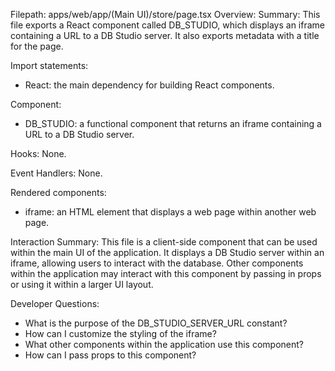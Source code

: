 Filepath: apps/web/app/(Main UI)/store/page.tsx
Overview: Summary:
This file exports a React component called DB_STUDIO, which displays an iframe containing a URL to a DB Studio server. It also exports metadata with a title for the page.

Import statements:
- React: the main dependency for building React components.

Component:
- DB_STUDIO: a functional component that returns an iframe containing a URL to a DB Studio server.

Hooks:
None.

Event Handlers:
None.

Rendered components:
- iframe: an HTML element that displays a web page within another web page.

Interaction Summary:
This file is a client-side component that can be used within the main UI of the application. It displays a DB Studio server within an iframe, allowing users to interact with the database. Other components within the application may interact with this component by passing in props or using it within a larger UI layout.

Developer Questions:
- What is the purpose of the DB_STUDIO_SERVER_URL constant?
- How can I customize the styling of the iframe?
- What other components within the application use this component?
- How can I pass props to this component?

